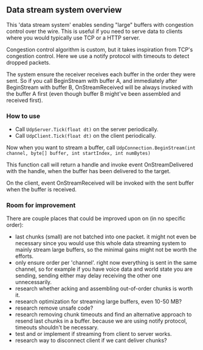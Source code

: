 ## Data stream system overview
This 'data stream system' enables sending "large" buffers with congestion control over the wire. This is useful if you need to serve data to clients where you would typically use TCP or a HTTP server.

Congestion control algorithm is custom, but it takes inspiration from TCP's congestion control. Here we use a notify protocol with timeouts to detect dropped packets.

The system ensure the receiver receives each buffer in the order they were sent. So if you call BeginStream with buffer A, and immediately after BeginStream with buffer B, OnStreamReceived will be always invoked with the buffer A first (even though buffer B might've been assembled and received first).

### How to use
- Call ``UdpServer.Tick(float dt)`` on the server periodically.
- Call ``UdpClient.Tick(float dt)`` on the client periodically.

Now when you want to stream a buffer, call 
``UdpConnection.BeginStream(int channel, byte[] buffer, int startIndex, int numBytes)``

This function call will return a handle and invoke event OnStreamDelivered with the handle, 
when the buffer has been delivered to the target.

On the client, event OnStreamReceived will be invoked with the sent buffer when the buffer is received.

### Room for improvement
There are couple places that could be improved upon on (in no specific order):
- last chunks (small) are not batched into one packet. it might not even be
    necessary since you would use this whole data streaming system
    to mainly stream large buffers, so the minimal gains might not
    be worth the efforts.
- only ensure order per 'channel'. right now everything is sent in the same channel, so
  for example if you have voice data and world state you are sending, sending either may delay
  receiving the other one unnecessarily.
- research whether acking and assembling out-of-order chunks is worth it.
- research optimization for streaming large buffers, even 10-50 MB?
- research remove unsafe code?
- research removing chunk timeouts and find an alternative approach to resend last chunks in a buffer.
  because we are using notify protocol, timeouts shouldn't be necessary.
- test and or implement if streaming from client to server works.
- research way to disconnect client if we cant deliver chunks?